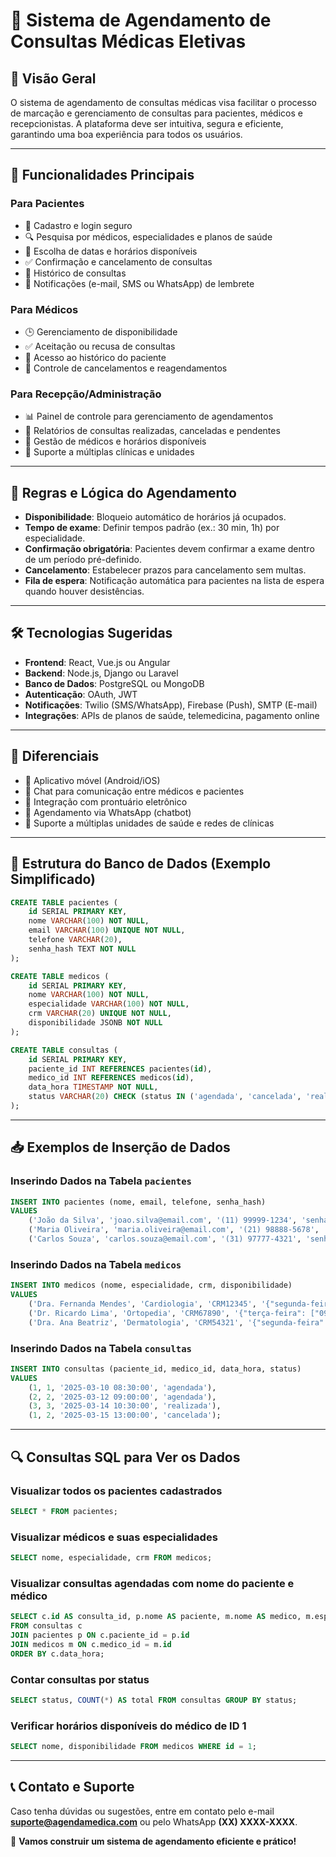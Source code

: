 # 📅 Sistema de Agendamento de Consultas Médicas Eletivas

## 📌 Visão Geral
O sistema de agendamento de consultas médicas visa facilitar o processo de marcação e gerenciamento de consultas para pacientes, médicos e recepcionistas. A plataforma deve ser intuitiva, segura e eficiente, garantindo uma boa experiência para todos os usuários.

---

## 🎯 Funcionalidades Principais

### **Para Pacientes**
- 📌 Cadastro e login seguro
- 🔍 Pesquisa por médicos, especialidades e planos de saúde
- 📅 Escolha de datas e horários disponíveis
- ✅ Confirmação e cancelamento de consultas
- 📜 Histórico de consultas
- 🔔 Notificações (e-mail, SMS ou WhatsApp) de lembrete

### **Para Médicos**
- 🕒 Gerenciamento de disponibilidade
- ✅ Aceitação ou recusa de consultas
- 📂 Acesso ao histórico do paciente
- 🔄 Controle de cancelamentos e reagendamentos

### **Para Recepção/Administração**
- 📊 Painel de controle para gerenciamento de agendamentos
- 📜 Relatórios de consultas realizadas, canceladas e pendentes
- 👥 Gestão de médicos e horários disponíveis
- 🏥 Suporte a múltiplas clínicas e unidades

---

## 🔄 Regras e Lógica do Agendamento
- **Disponibilidade**: Bloqueio automático de horários já ocupados.
- **Tempo de exame**: Definir tempos padrão (ex.: 30 min, 1h) por especialidade.
- **Confirmação obrigatória**: Pacientes devem confirmar a exame dentro de um período pré-definido.
- **Cancelamento**: Estabelecer prazos para cancelamento sem multas.
- **Fila de espera**: Notificação automática para pacientes na lista de espera quando houver desistências.

---

## 🛠 Tecnologias Sugeridas
- **Frontend**: React, Vue.js ou Angular
- **Backend**: Node.js, Django ou Laravel
- **Banco de Dados**: PostgreSQL ou MongoDB
- **Autenticação**: OAuth, JWT
- **Notificações**: Twilio (SMS/WhatsApp), Firebase (Push), SMTP (E-mail)
- **Integrações**: APIs de planos de saúde, telemedicina, pagamento online

---

## 🚀 Diferenciais
- 📱 Aplicativo móvel (Android/iOS)
- 💬 Chat para comunicação entre médicos e pacientes
- 🏥 Integração com prontuário eletrônico
- 🤖 Agendamento via WhatsApp (chatbot)
- 🔄 Suporte a múltiplas unidades de saúde e redes de clínicas

---

## 📂 Estrutura do Banco de Dados (Exemplo Simplificado)
```sql
CREATE TABLE pacientes (
    id SERIAL PRIMARY KEY,
    nome VARCHAR(100) NOT NULL,
    email VARCHAR(100) UNIQUE NOT NULL,
    telefone VARCHAR(20),
    senha_hash TEXT NOT NULL
);

CREATE TABLE medicos (
    id SERIAL PRIMARY KEY,
    nome VARCHAR(100) NOT NULL,
    especialidade VARCHAR(100) NOT NULL,
    crm VARCHAR(20) UNIQUE NOT NULL,
    disponibilidade JSONB NOT NULL
);

CREATE TABLE consultas (
    id SERIAL PRIMARY KEY,
    paciente_id INT REFERENCES pacientes(id),
    medico_id INT REFERENCES medicos(id),
    data_hora TIMESTAMP NOT NULL,
    status VARCHAR(20) CHECK (status IN ('agendada', 'cancelada', 'realizada'))
);
```

---

## 📥 Exemplos de Inserção de Dados

### **Inserindo Dados na Tabela `pacientes`**
```sql
INSERT INTO pacientes (nome, email, telefone, senha_hash)
VALUES 
    ('João da Silva', 'joao.silva@email.com', '(11) 99999-1234', 'senha_hash_joao'),
    ('Maria Oliveira', 'maria.oliveira@email.com', '(21) 98888-5678', 'senha_hash_maria'),
    ('Carlos Souza', 'carlos.souza@email.com', '(31) 97777-4321', 'senha_hash_carlos');
```

### **Inserindo Dados na Tabela `medicos`**
```sql
INSERT INTO medicos (nome, especialidade, crm, disponibilidade)
VALUES 
    ('Dra. Fernanda Mendes', 'Cardiologia', 'CRM12345', '{"segunda-feira": ["08:00-12:00", "14:00-18:00"], "quarta-feira": ["08:00-12:00"]}'),
    ('Dr. Ricardo Lima', 'Ortopedia', 'CRM67890', '{"terça-feira": ["09:00-12:00"], "quinta-feira": ["13:00-17:00"]}'),
    ('Dra. Ana Beatriz', 'Dermatologia', 'CRM54321', '{"segunda-feira": ["10:00-14:00"], "sexta-feira": ["08:00-12:00"]}');
```

### **Inserindo Dados na Tabela `consultas`**
```sql
INSERT INTO consultas (paciente_id, medico_id, data_hora, status)
VALUES 
    (1, 1, '2025-03-10 08:30:00', 'agendada'),
    (2, 2, '2025-03-12 09:00:00', 'agendada'),
    (3, 3, '2025-03-14 10:30:00', 'realizada'),
    (1, 2, '2025-03-15 13:00:00', 'cancelada');
```

---

## 🔍 Consultas SQL para Ver os Dados

### **Visualizar todos os pacientes cadastrados**
```sql
SELECT * FROM pacientes;
```

### **Visualizar médicos e suas especialidades**
```sql
SELECT nome, especialidade, crm FROM medicos;
```

### **Visualizar consultas agendadas com nome do paciente e médico**
```sql
SELECT c.id AS consulta_id, p.nome AS paciente, m.nome AS medico, m.especialidade, c.data_hora, c.status
FROM consultas c
JOIN pacientes p ON c.paciente_id = p.id
JOIN medicos m ON c.medico_id = m.id
ORDER BY c.data_hora;
```

### **Contar consultas por status**
```sql
SELECT status, COUNT(*) AS total FROM consultas GROUP BY status;
```

### **Verificar horários disponíveis do médico de ID 1**
```sql
SELECT nome, disponibilidade FROM medicos WHERE id = 1;
```

---

## 📞 Contato e Suporte
Caso tenha dúvidas ou sugestões, entre em contato pelo e-mail **suporte@agendamedica.com** ou pelo WhatsApp **(XX) XXXX-XXXX**.

🚀 **Vamos construir um sistema de agendamento eficiente e prático!**